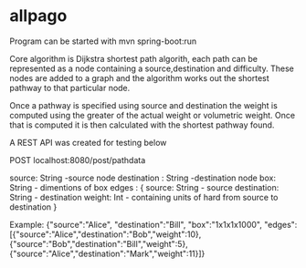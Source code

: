 # allpago

Program can be started with mvn spring-boot:run

Core algorithm is Dijkstra shortest path algorith,
each path can be represented as a node containing a 
source,destination and difficulty. These nodes
are added to a graph and the algorithm works
out the shortest pathway to that particular node.

Once a pathway is specified using source
and destination the weight is computed
using the greater of the actual weight or
volumetric weight. Once that is computed
it is then calculated with the shortest pathway
found.

A REST API was created for testing below

POST
localhost:8080/post/pathdata

source: String -source node
destination : String -destination node
box: String - dimentions of box
edges : {
  source: String - source
  destination: String - destination
  weight: Int - containing units of hard from source to destination
}


Example:
{"source":"Alice",
"destination":"Bill",
"box":"1x1x1x1000",
"edges":[{"source":"Alice","destination":"Bob","weight":10},
{"source":"Bob","destination":"Bill","weight":5},
{"source":"Alice","destination":"Mark","weight":11}]}
